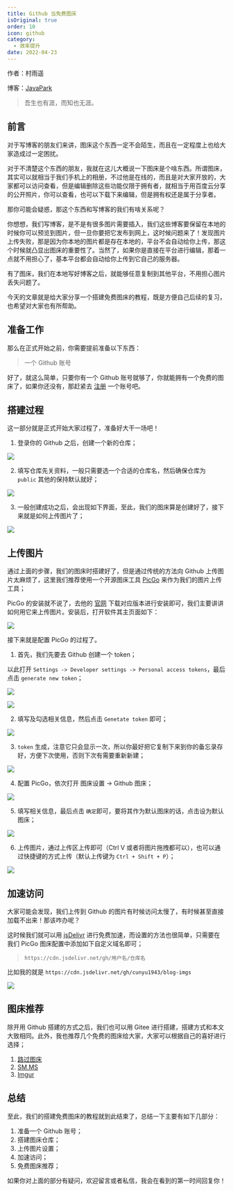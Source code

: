 ```yaml
---
title: Github 当免费图床
isOriginal: true
order: 10
icon: github
category:
  - 效率提升
date: 2022-04-23
---
```


作者：村雨遥

博客：[JavaPark](https://cunyu1943.github.io/JavaPark)

> 吾生也有涯，而知也无涯。

## 前言

对于写博客的朋友们来讲，图床这个东西一定不会陌生，而且在一定程度上也给大家造成过一定困扰。

对于不清楚这个东西的朋友，我就在这儿大概说一下图床是个啥东西。所谓图床，其实可以就相当于我们手机上的相册，不过他是在线的，而且是对大家开放的，大家都可以访问查看，但是编辑删除这些功能仅限于拥有者，就相当于用百度云分享的公开照片，你可以查看，也可以下载下来编辑，但是拥有权还是属于分享者。

那你可能会疑惑，那这个东西和写博客的我们有啥关系呢？

你想想，我们写博客，是不是有很多图片需要插入，我们这些博客要保留在本地的时候你可以预览到图片，但一旦你要把它发布到网上，这时候问题来了！发现图片上传失败，那是因为你本地的图片都是存在本地的，平台不会自动给你上传，那这个时候就凸显出图床的重要性了。当然了，如果你是直接在平台进行编辑，那着一点就不用担心了，基本平台都会自动给你上传到它自己的服务器。

有了图床，我们在本地写好博客之后，就能够任意复制到其他平台，不用担心图片丢失问题了。

今天的文章就是给大家分享一个搭建免费图床的教程，既是方便自己后续的复习，也希望对大家也有所帮助。

## 准备工作

那么在正式开始之前，你需要提前准备以下东西：

> 一个 Github 账号

好了，就这么简单，只要你有一个 Github 账号就够了，你就能拥有一个免费的图床了，如果你还没有，那赶紧去 [注册](https://github.com/cunyu1943) 一个账号吧。

## 搭建过程

这一部分就是正式开始大家过程了，准备好大干一场吧！



1.  登录你的 Github 之后，创建一个新的仓库；

![](../../../.vuepress/public/img/efficiency/20220423-github-img-bed/repo-create.png)

2.  填写仓库先关资料，一般只需要选一个合适的仓库名，然后确保仓库为 `public` 其他的保持默认就好；

![](../../../.vuepress/public/img/efficiency/20220423-github-img-bed/repo-info.png)

3.  一般创建成功之后，会出现如下界面，至此，我们的图床算是创建好了，接下来就是如何上传图片了；

![](../../../.vuepress/public/img/efficiency/20220423-github-img-bed/repo-finish.png)

## 上传图片

通过上面的步骤，我们的图床时搭建好了，但是通过传统的方法向 Github 上传图片太麻烦了，这里我们推荐使用一个开源图床工具 [PicGo](https://molunerfinn.com/PicGo/) 来作为我们的图片上传工具；

PicGo 的安装就不说了，去他的 [官网](https://molunerfinn.com/PicGo/) 下载对应版本进行安装即可，我们主要讲讲如何用它来上传图片。安装后，打开软件其主页面如下：

![](../../../.vuepress/public/img/efficiency/20220423-github-img-bed/picgo.png)

接下来就是配置 PicGo 的过程了。

1.  首先，我们先要去 Github 创建一个 token；

以此打开 `Settings -> Developer settings -> Personal access tokens`，最后点击 `generate new token`；

![](../../../.vuepress/public/img/efficiency/20220423-github-img-bed/github-setting.png)

![](../../../.vuepress/public/img/efficiency/20220423-github-img-bed/token-generate.png)

2.  填写及勾选相关信息，然后点击 `Genetate token` 即可；

![](../../../.vuepress/public/img/efficiency/20220423-github-img-bed/token-info.png)

3.  `token` 生成，注意它只会显示一次，所以你最好把它复制下来到你的备忘录存好，方便下次使用，否则下次有需要重新新建；

![](../../../.vuepress/public/img/efficiency/20220423-github-img-bed/access-token.png)

4.  配置 PicGo，依次打开 图床设置 -> Github 图床；

![](../../../.vuepress/public/img/efficiency/20220423-github-img-bed/picgo-github.png)

5.  填写相关信息，最后点击 `确定`即可，要将其作为默认图床的话，点击设为默认图床；

![](../../../.vuepress/public/img/efficiency/20220423-github-img-bed/img-bed-setting.png)

6.  上传图片，通过上传区上传即可（Ctrl V 或者将图片拖拽都可以），也可以通过快捷键的方式上传（默认上传键为 `Ctrl + Shift + P`）；

![](../../../.vuepress/public/img/efficiency/20220423-github-img-bed/upload.png)

## 加速访问

大家可能会发现，我们上传到 Github 的图片有时候访问太慢了，有时候甚至直接加载不出来！那该咋办呢？

这时候我们就可以用 [jsDelivr](https://www.jsdelivr.com/) 进行免费加速，而设置的方法也很简单，只需要在我们 PicGo 图床配置中添加如下自定义域名即可；

> `https://cdn.jsdelivr.net/gh/用户名/仓库名`

比如我的就是 `https://cdn.jsdelivr.net/gh/cunyu1943/blog-imgs`

![](../../../.vuepress/public/img/efficiency/20220423-github-img-bed/speed.png)

## 图床推荐

除开用 Github 搭建的方式之后，我们也可以用 Gitee 进行搭建，搭建方式和本文大致相同。此外，我也推荐几个免费的图床给大家，大家可以根据自己的喜好进行选择；

1.  [路过图床](https://imgchr.com/)
2.  [SM.MS](https://sm.ms/)
3.  [Imgur](https://imgur.com/)

## 总结

至此，我们的搭建免费图床的教程就到此结束了，总结一下主要有如下几部分：

1.  准备一个 Github 账号；
2.  搭建图床仓库；
3.  上传图片设置；
4.  加速访问；
5.  免费图床推荐；

如果你对上面的部分有疑问，欢迎留言或者私信，我会在看到的第一时间回复你！
